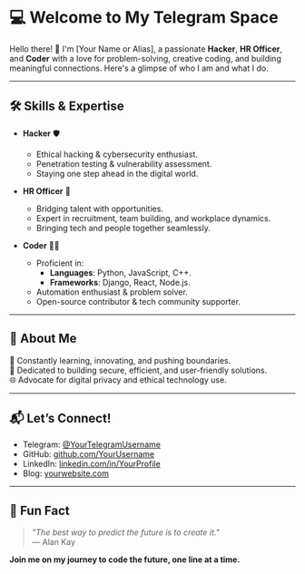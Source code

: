 # 💻 Welcome to My Telegram Space

Hello there! 👋 I'm [Your Name or Alias], a passionate **Hacker**, **HR Officer**, and **Coder** with a love for problem-solving, creative coding, and building meaningful connections. Here's a glimpse of who I am and what I do.

---

## 🛠️ Skills & Expertise

- **Hacker** 🛡️  
  - Ethical hacking & cybersecurity enthusiast.  
  - Penetration testing & vulnerability assessment.  
  - Staying one step ahead in the digital world.

- **HR Officer** 🤝  
  - Bridging talent with opportunities.  
  - Expert in recruitment, team building, and workplace dynamics.  
  - Bringing tech and people together seamlessly.

- **Coder** 👨‍💻  
  - Proficient in:  
    - **Languages**: Python, JavaScript, C++.  
    - **Frameworks**: Django, React, Node.js.  
  - Automation enthusiast & problem solver.  
  - Open-source contributor & tech community supporter.

---

## 🌟 About Me  

🚀 Constantly learning, innovating, and pushing boundaries.  
📜 Dedicated to building secure, efficient, and user-friendly solutions.  
🌐 Advocate for digital privacy and ethical technology use.

---

## 📬 Let’s Connect!

- Telegram: [@YourTelegramUsername](https://t.me/YourTelegramUsername)  
- GitHub: [github.com/YourUsername](https://github.com/YourUsername)  
- LinkedIn: [linkedin.com/in/YourProfile](https://linkedin.com/in/YourProfile)  
- Blog: [yourwebsite.com](https://yourwebsite.com)

---

## 🖤 Fun Fact

> *"The best way to predict the future is to create it."*  
> — Alan Kay

**Join me on my journey to code the future, one line at a time.**
